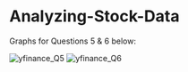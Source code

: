 # Analyzing-Stock-Data

Graphs for Questions 5 & 6 below:

![yfinance_Q5](https://github.com/tiffuhneyy/Analyzing-Stock-Data/assets/44985827/103aacb5-2d7c-4503-a27f-75be810bac0c)
![yfinance_Q6](https://github.com/tiffuhneyy/Analyzing-Stock-Data/assets/44985827/b54f3c33-ca1c-4bd3-89bd-bc45b411a80c)
